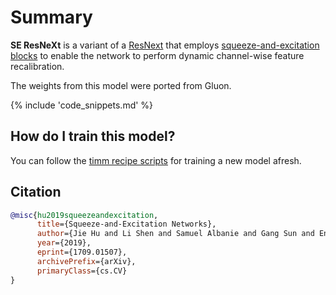# Summary

**SE ResNeXt** is a variant of a [ResNext](https://www.paperswithcode.com/method/resnext) that employs [squeeze-and-excitation blocks](https://paperswithcode.com/method/squeeze-and-excitation-block) to enable the network to perform dynamic channel-wise feature recalibration.

The weights from this model were ported from Gluon.

{% include 'code_snippets.md' %}

## How do I train this model?

You can follow the [timm recipe scripts](https://rwightman.github.io/pytorch-image-models/scripts/) for training a new model afresh.

## Citation

```BibTeX
@misc{hu2019squeezeandexcitation,
      title={Squeeze-and-Excitation Networks}, 
      author={Jie Hu and Li Shen and Samuel Albanie and Gang Sun and Enhua Wu},
      year={2019},
      eprint={1709.01507},
      archivePrefix={arXiv},
      primaryClass={cs.CV}
}
```

<!--
Type: model-index
Collections:
- Name: Gloun SEResNeXt
  Paper:
    Title: Squeeze-and-Excitation Networks
    URL: https://paperswithcode.com/paper/squeeze-and-excitation-networks
Models:
- Name: gluon_seresnext101_32x4d
  In Collection: Gloun SEResNeXt
  Metadata:
    FLOPs: 10302923504
    Parameters: 48960000
    File Size: 196505510
    Architecture:
    - 1x1 Convolution
    - Batch Normalization
    - Convolution
    - Global Average Pooling
    - Grouped Convolution
    - Max Pooling
    - ReLU
    - ResNeXt Block
    - Residual Connection
    - Softmax
    - Squeeze-and-Excitation Block
    Tasks:
    - Image Classification
    Training Data:
    - ImageNet
    ID: gluon_seresnext101_32x4d
    Crop Pct: '0.875'
    Image Size: '224'
    Interpolation: bicubic
  Code: https://github.com/rwightman/pytorch-image-models/blob/d8e69206be253892b2956341fea09fdebfaae4e3/timm/models/gluon_resnet.py#L219
  Weights: https://github.com/rwightman/pytorch-pretrained-gluonresnet/releases/download/v0.1/gluon_seresnext101_32x4d-cf52900d.pth
  Results:
  - Task: Image Classification
    Dataset: ImageNet
    Metrics:
      Top 1 Accuracy: 80.87%
      Top 5 Accuracy: 95.29%
- Name: gluon_seresnext101_64x4d
  In Collection: Gloun SEResNeXt
  Metadata:
    FLOPs: 19958950640
    Parameters: 88230000
    File Size: 353875948
    Architecture:
    - 1x1 Convolution
    - Batch Normalization
    - Convolution
    - Global Average Pooling
    - Grouped Convolution
    - Max Pooling
    - ReLU
    - ResNeXt Block
    - Residual Connection
    - Softmax
    - Squeeze-and-Excitation Block
    Tasks:
    - Image Classification
    Training Data:
    - ImageNet
    ID: gluon_seresnext101_64x4d
    Crop Pct: '0.875'
    Image Size: '224'
    Interpolation: bicubic
  Code: https://github.com/rwightman/pytorch-image-models/blob/d8e69206be253892b2956341fea09fdebfaae4e3/timm/models/gluon_resnet.py#L229
  Weights: https://github.com/rwightman/pytorch-pretrained-gluonresnet/releases/download/v0.1/gluon_seresnext101_64x4d-f9926f93.pth
  Results:
  - Task: Image Classification
    Dataset: ImageNet
    Metrics:
      Top 1 Accuracy: 80.88%
      Top 5 Accuracy: 95.31%
- Name: gluon_seresnext50_32x4d
  In Collection: Gloun SEResNeXt
  Metadata:
    FLOPs: 5475179184
    Parameters: 27560000
    File Size: 110578827
    Architecture:
    - 1x1 Convolution
    - Batch Normalization
    - Convolution
    - Global Average Pooling
    - Grouped Convolution
    - Max Pooling
    - ReLU
    - ResNeXt Block
    - Residual Connection
    - Softmax
    - Squeeze-and-Excitation Block
    Tasks:
    - Image Classification
    Training Data:
    - ImageNet
    ID: gluon_seresnext50_32x4d
    Crop Pct: '0.875'
    Image Size: '224'
    Interpolation: bicubic
  Code: https://github.com/rwightman/pytorch-image-models/blob/d8e69206be253892b2956341fea09fdebfaae4e3/timm/models/gluon_resnet.py#L209
  Weights: https://github.com/rwightman/pytorch-pretrained-gluonresnet/releases/download/v0.1/gluon_seresnext50_32x4d-90cf2d6e.pth
  Results:
  - Task: Image Classification
    Dataset: ImageNet
    Metrics:
      Top 1 Accuracy: 79.92%
      Top 5 Accuracy: 94.82%
-->
